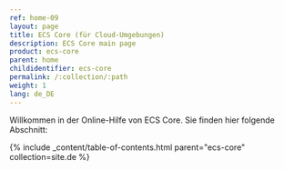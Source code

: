 ```yaml
---
ref: home-09
layout: page
title: ECS Core (für Cloud-Umgebungen)
description: ECS Core main page
product: ecs-core
parent: home
childidentifier: ecs-core
permalink: /:collection/:path
weight: 1
lang: de_DE
---
```


Willkommen in der Online-Hilfe von ECS Core. Sie finden hier folgende Abschnitt:

{% include _content/table-of-contents.html parent="ecs-core" collection=site.de %}